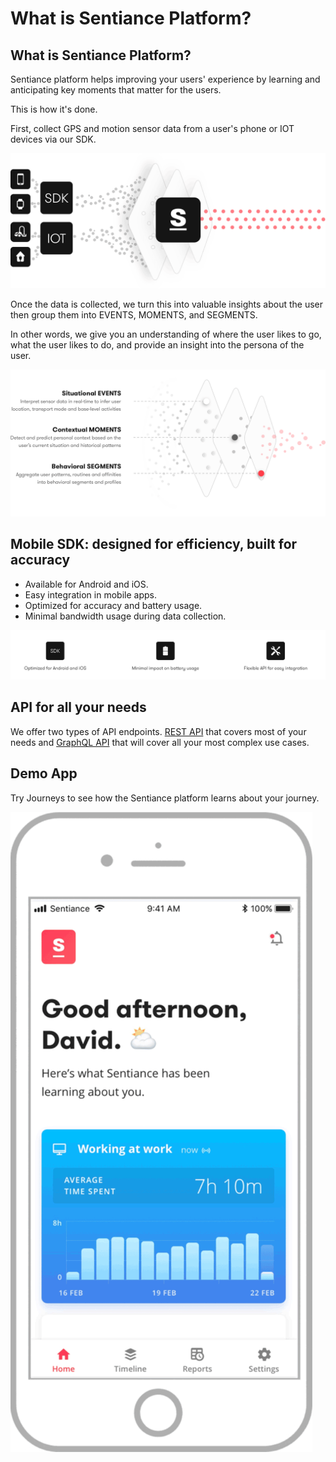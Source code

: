 # What is Sentiance Platform?

## What is Sentiance Platform?

Sentiance platform helps improving your users' experience by learning and anticipating key moments that matter for the users.

This is how it's done.

First, collect GPS and motion sensor data from a user's phone or IOT devices via our SDK.

![](.gitbook/assets/platform.png)

Once the data is collected, we turn this into valuable insights about the user then group them into EVENTS, MOMENTS, and SEGMENTS. 

In other words, we give you an understanding of where the user likes to go, what the user likes to do, and provide an insight into the persona of the user.

![](.gitbook/assets/context-layers.png)

## Mobile SDK: designed for efficiency, built for accuracy

* Available for Android and iOS.
* Easy integration in mobile apps.
* Optimized for accuracy and battery usage.
* Minimal bandwidth usage during data collection.

![](.gitbook/assets/screen-shot-2018-12-17-at-4.47.30-pm.png)

## API for all your needs

We offer two types of API endpoints. [REST API]() that covers most of your needs and [GraphQL API]() that will cover all your most complex use cases.

## Demo App

Try Journeys to see how the Sentiance platform learns about your journey.

![](.gitbook/assets/journeys-demo.gif)

